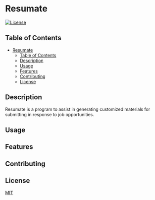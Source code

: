 # Resumate

[![License](https://img.shields.io/badge/license-MIT-black.svg)](https://opensource.org/licenses/MIT)

## Table of Contents
- [Resumate](#resumate)
  - [Table of Contents](#table-of-contents)
  - [Description](#description)
  - [Usage](#usage)
  - [Features](#features)
  - [Contributing](#contributing)
  - [License](#license)

## Description

Resumate is a program to assist in generating customized materials for submitting in response to job opportunities.

## Usage

## Features

## Contributing

## License

[MIT](/LICENSE.md)

